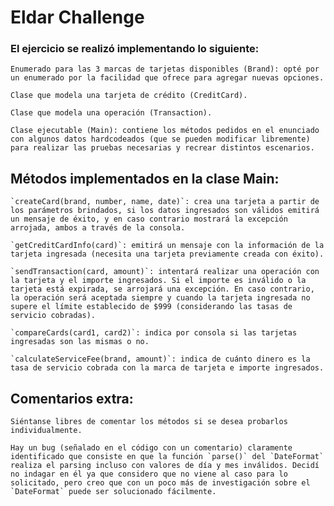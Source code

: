 # **Eldar Challenge**

### El ejercicio se realizó implementando lo siguiente:

    Enumerado para las 3 marcas de tarjetas disponibles (Brand): opté por un enumerado por la facilidad que ofrece para agregar nuevas opciones.
    
    Clase que modela una tarjeta de crédito (CreditCard).

    Clase que modela una operación (Transaction).

    Clase ejecutable (Main): contiene los métodos pedidos en el enunciado con algunos datos hardcodeados (que se pueden modificar libremente) para realizar las pruebas necesarias y recrear distintos escenarios.

## **Métodos implementados en la clase Main:**

    `createCard(brand, number, name, date)`: crea una tarjeta a partir de los parámetros brindados, si los datos ingresados son válidos emitirá un mensaje de éxito, y en caso contrario mostrará la excepción arrojada, ambos a través de la consola.

    `getCreditCardInfo(card)`: emitirá un mensaje con la información de la tarjeta ingresada (necesita una tarjeta previamente creada con éxito).

    `sendTransaction(card, amount)`: intentará realizar una operación con la tarjeta y el importe ingresados. Si el importe es inválido o la tarjeta está expirada, se arrojará una excepción. En caso contrario, la operación será aceptada siempre y cuando la tarjeta ingresada no supere el límite establecido de $999 (considerando las tasas de servicio cobradas).

    `compareCards(card1, card2)`: indica por consola si las tarjetas ingresadas son las mismas o no.

    `calculateServiceFee(brand, amount)`: indica de cuánto dinero es la tasa de servicio cobrada con la marca de tarjeta e importe ingresados.

## **Comentarios extra:**

    Siéntanse libres de comentar los métodos si se desea probarlos individualmente.

    Hay un bug (señalado en el código con un comentario) claramente identificado que consiste en que la función `parse()` del `DateFormat` realiza el parsing incluso con valores de día y mes inválidos. Decidí no indagar en él ya que considero que no viene al caso para lo solicitado, pero creo que con un poco más de investigación sobre el `DateFormat` puede ser solucionado fácilmente.